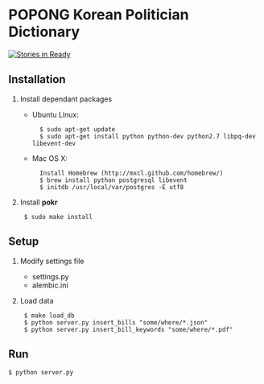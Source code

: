 POPONG Korean Politician Dictionary
===================================
[![Stories in Ready](http://badge.waffle.io/teampopong/pokr.png)](http://waffle.io/teampopong/pokr)

## Installation

1. Install dependant packages
    - Ubuntu Linux:

            $ sudo apt-get update
            $ sudo apt-get install python python-dev python2.7 libpq-dev libevent-dev
    - Mac OS X:

            Install Homebrew (http://mxcl.github.com/homebrew/)
            $ brew install python postgresql libevent
            $ initdb /usr/local/var/postgres -E utf8

1. Install **pokr**

        $ sudo make install

## Setup

1. Modify settings file
    - settings.py
    - alembic.ini
1. Load data

        $ make load_db
        $ python server.py insert_bills "some/where/*.json"
        $ python server.py insert_bill_keywords "some/where/*.pdf"

## Run

    $ python server.py
